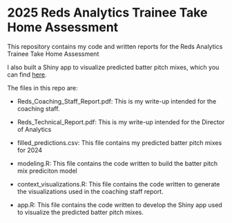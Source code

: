 # 2025 Reds Analytics Trainee Take Home Assessment

This repository contains my code and written reports for the Reds Analytics Trainee Take Home Assessment

I also built a Shiny app to visualize predicted batter pitch mixes, which you can find [here](https://mxb878-daniel-galper.shinyapps.io/pitch_mix_app/).

The files in this repo are:

- Reds_Coaching_Staff_Report.pdf: This is my write-up intended for the coaching staff.

- Reds_Technical_Report.pdf: This is my write-up intended for the Director of Analytics

- filled_predictions.csv: This file contains my predicted batter pitch mixes for 2024

- modeling.R: This file contains the code written to build the batter pitch mix prediciton model

- context_visualizations.R: This file contains the code written to generate the visualizations used in the coaching staff report.

- app.R: This file contains the code written to develop the Shiny app used to visualize the predicted batter pitch mixes.



